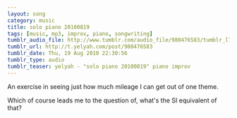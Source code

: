 ```yaml
---
layout: song
category: music
title: solo piano 20100819
tags: [music, mp3, improv, piano, songwriting]
tumblr_audio_file: http://www.tumblr.com/audio_file/980476583/tumblr_l7flrkbTgc1qzo4ep
tumblr_url: http://t.yelyah.com/post/980476583
tumblr_date: Thu, 19 Aug 2010 22:30:56
tumblr_type: audio
tumblr_teaser: yelyah - "solo piano 20100819" piano improv
---
```

An exercise in seeing just how much mileage I can get out of one theme.

Which of course leads me to the question of, what's the SI equivalent of that?
